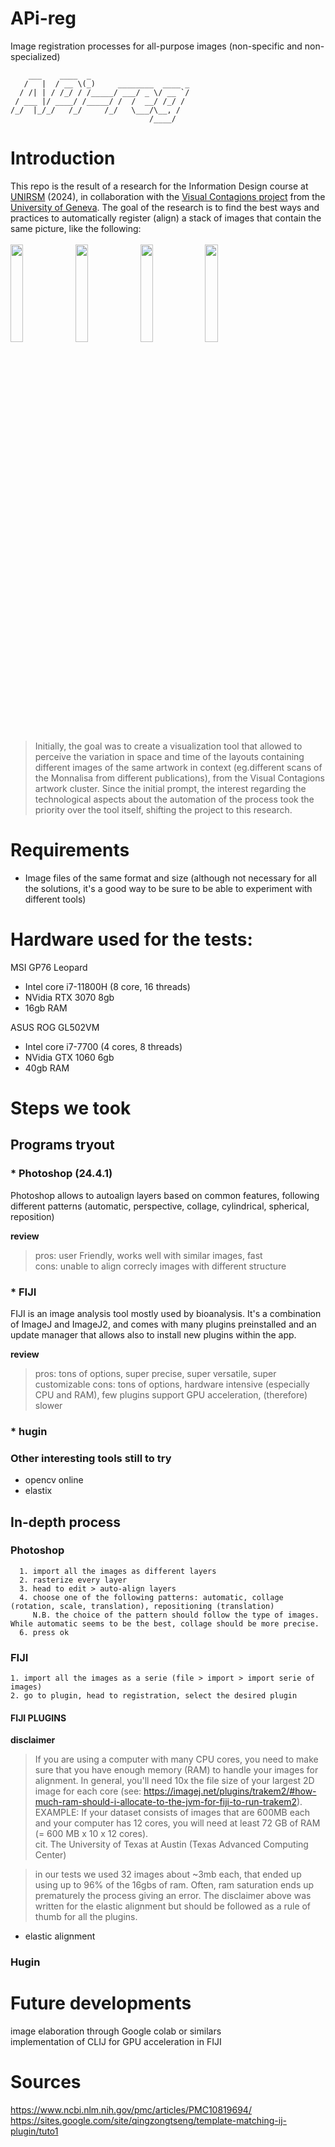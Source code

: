 # APi-reg
Image registration processes for all-purpose images (non-specific and non-specialized)

```
    ___    ____  _                      
   /   |  / __ \(_)     ________  ____ _
  / /| | / /_/ / /_____/ ___/ _ \/ __ `/
 / ___ |/ ____/ /_____/ /  /  __/ /_/ / 
/_/  |_/_/   /_/     /_/   \___/\__, /  
                               /____/
```  
                               
# Introduction
This repo is the result of a research for the Information Design course at [UNIRSM](https://design.unirsm.sm/) (2024), in collaboration with the [Visual Contagions project](https://www.unige.ch/visualcontagions/) from the [University of Geneva](https://www.unige.ch/).
The goal of the research is to find the best ways and practices to automatically register (align) a stack of images that contain the same picture, like the following:
</br>
<br>
<img align="left" width="20%vw" height="auto" src="https://github.com/giaaaacomo/APi-reg/assets/38686675/b863c30f-3f66-4192-9d1a-8ceaa9acf523">
<img align="left" width="20%vw" height="auto" src="https://github.com/giaaaacomo/APi-reg/assets/38686675/8836a3f9-562d-4481-a886-c4b2f1b5f832">
<img align="left" width="20%vw" height="auto" src="https://github.com/giaaaacomo/APi-reg/assets/38686675/c919fcf2-bec8-4fe3-adbb-6d333e4c70eb">
<img align="left" width="20%vw" height="auto" src="https://github.com/giaaaacomo/APi-reg/assets/38686675/9659f2f1-2849-4503-bf86-a8879f201721">
<br clear="left"/>

>
>Initially, the goal was to create a visualization tool that allowed to perceive the variation in space and time of the layouts containing different images of the same artwork in context (eg.different scans of the Monnalisa from different publications), from the Visual Contagions artwork cluster. Since the initial prompt, the interest regarding the technological aspects about the automation of the process took the priority over the tool itself, shifting the project to this research.

# Requirements
* Image files of the same format and size (although not necessary for all the solutions, it's a good way to be sure to be able to experiment with different tools)

# Hardware used for the tests:
MSI GP76 Leopard
* Intel core i7-11800H (8 core, 16 threads)
* NVidia RTX 3070 8gb
* 16gb RAM

ASUS ROG GL502VM
* Intel core i7-7700 (4 cores, 8 threads)
* NVidia GTX 1060 6gb
* 40gb RAM

# Steps we took
## Programs tryout 
   
### * Photoshop (24.4.1)
  
   Photoshop allows to autoalign layers based on common features, following different patterns (automatic, perspective, collage, cylindrical, spherical, reposition)
   

   **review**
   > pros: user Friendly, works well with similar images, fast  
   > cons: unable to align correcly images with different structure
   


### * FIJI

  FIJI is an image analysis tool mostly used by bioanalysis. It's a combination of ImageJ and ImageJ2, and comes with many plugins preinstalled and an update manager that allows also to install new plugins within the app.

  **review**
  > pros: tons of options, super precise, super versatile, super customizable
> cons: tons of options, hardware intensive (especially CPU and RAM), few plugins support GPU acceleration, (therefore) slower


### * hugin

### Other interesting tools still to try
* opencv online
* elastix

## In-depth process
### Photoshop
      1. import all the images as different layers
      2. rasterize every layer
      3. head to edit > auto-align layers
      4. choose one of the following patterns: automatic, collage (rotation, scale, translation), repositioning (translation)
         N.B. the choice of the pattern should follow the type of images. While automatic seems to be the best, collage should be more precise.  
      6. press ok
   
### FIJI
    1. import all the images as a serie (file > import > import serie of images)
    2. go to plugin, head to registration, select the desired plugin
#### FIJI PLUGINS
  **disclaimer**
  >If you are using a computer with many CPU cores, you need to make sure that you have enough memory (RAM) to handle your images for alignment. In general, you'll need 10x the file size of your largest 2D image for each core (see: https://imagej.net/plugins/trakem2/#how-much-ram-should-i-allocate-to-the-jvm-for-fiji-to-run-trakem2). EXAMPLE: If your dataset consists of images that are 600MB each and your computer has 12 cores, you will need at least 72 GB of RAM (= 600 MB x 10 x 12 cores).  
cit. The University of Texas at Austin (Texas Advanced Computing Center)
 
 >in our tests we used 32 images about ~3mb each, that ended up using up to 96% of the 16gbs of ram. Often, ram saturation ends up prematurely the process giving an error. The disclaimer above was written for the elastic alignment but should be followed as a rule of thumb for all the plugins. 
* elastic alignment
### Hugin

# Future developments
image elaboration through Google colab or similars  
implementation of CLIJ for GPU acceleration in FIJI
# Sources
https://www.ncbi.nlm.nih.gov/pmc/articles/PMC10819694/
https://sites.google.com/site/qingzongtseng/template-matching-ij-plugin/tuto1
